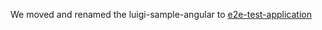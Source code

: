 We moved and renamed the luigi-sample-angular to [e2e-test-application](/test/e2e-test-application)
